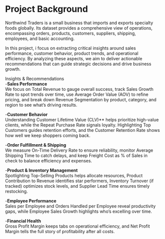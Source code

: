 # Project Background
Northwind Traders is a small business that imports and exports specialty foods globally. Its dataset provides a comprehensive view of operations, encompassing orders, products, customers, suppliers, shipping, employees, and basic accounting.

In this project, i focus on extracting critical insights around sales performance, customer behavior, product trends, and operational efficiency. By analyzing these aspects, we aim to deliver actionable recommendations that can guide strategic decisions and drive business growth.

Insights & Recommendations  
-**Sales Performance**  
  We focus on Total Revenue to gauge overall success, track Sales Growth Rate to spot trends over time, use Average Order Value (AOV) to refine pricing, and break    down Revenue Segmentation by product, category, and region to see what’s driving results.  

-**Customer Behavior**  
  Understanding Customer Lifetime Value (CLV)** helps prioritize high-value clients, while the Repeat Purchase Rate signals loyalty. Highlighting Top Customers       guides retention efforts, and the Customer Retention Rate shows how well we keep shoppers coming back.  

-**Order Fulfillment & Shipping**  
  We measure On-Time Delivery Rate to ensure reliability, monitor Average Shipping Time to catch delays, and keep Freight Cost as % of Sales in check to balance     efficiency and expenses.  

-**Product & Inventory Management**  
  Spotlighting Top-Selling Products helps allocate resources, Product Contribution to Revenue identifies star performers, Inventory Turnover (if tracked) optimizes   stock levels, and Supplier Lead Time ensures timely restocking.  

-**Employee Performance**  
  Sales per Employee and Orders Handled per Employee reveal productivity gaps, while Employee Sales Growth highlights who’s excelling over time.  

-**Financial Health**  
  Gross Profit Margin keeps tabs on operational efficiency, and Net Profit Margin tells the full story of profitability after all costs.  
